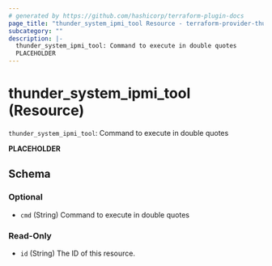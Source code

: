```yaml
---
# generated by https://github.com/hashicorp/terraform-plugin-docs
page_title: "thunder_system_ipmi_tool Resource - terraform-provider-thunder"
subcategory: ""
description: |-
  thunder_system_ipmi_tool: Command to execute in double quotes
  PLACEHOLDER
---
```


# thunder_system_ipmi_tool (Resource)

`thunder_system_ipmi_tool`: Command to execute in double quotes

__PLACEHOLDER__



<!-- schema generated by tfplugindocs -->
## Schema

### Optional

- `cmd` (String) Command to execute in double quotes

### Read-Only

- `id` (String) The ID of this resource.


